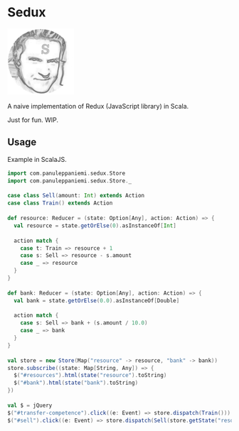 # Sedux

<img src="https://raw.githubusercontent.com/panunu/sedux/master/cover.png"/>

A naive implementation of Redux (JavaScript library) in Scala.

Just for fun. WIP.

## Usage

Example in ScalaJS.

```scala
import com.panuleppaniemi.sedux.Store
import com.panuleppaniemi.sedux.Store._

case class Sell(amount: Int) extends Action
case class Train() extends Action

def resource: Reducer = (state: Option[Any], action: Action) => {
  val resource = state.getOrElse(0).asInstanceOf[Int]

  action match {
    case t: Train => resource + 1
    case s: Sell => resource - s.amount
    case _ => resource
  }
}

def bank: Reducer = (state: Option[Any], action: Action) => {
  val bank = state.getOrElse(0.0).asInstanceOf[Double]

  action match {
    case s: Sell => bank + (s.amount / 10.0)
    case _ => bank
  }
}

val store = new Store(Map("resource" -> resource, "bank" -> bank))
store.subscribe((state: Map[String, Any]) => {
  $("#resources").html(state("resource").toString)
  $("#bank").html(state("bank").toString)
})

val $ = jQuery
$("#transfer-competence").click((e: Event) => store.dispatch(Train()))
$("#sell").click((e: Event) => store.dispatch(Sell(store.getState("resource").asInstanceOf[Int])))
```
